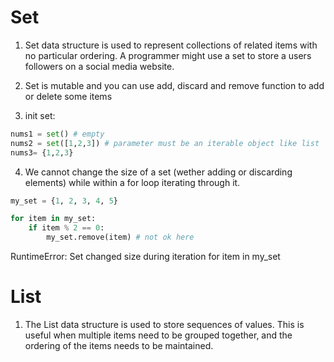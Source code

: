 # Set
1. Set data structure is used to represent collections of related items with no particular ordering. A programmer might use a set to store a users followers on a social media website. 

2. Set is mutable and you can use add, discard and remove function to add or delete some items

3. init set:
```python
nums1 = set() # empty
nums2 = set([1,2,3]) # parameter must be an iterable object like list
nums3= {1,2,3}
```

4. We cannot change the size of a set (wether adding or discarding elements) while within a for loop iterating through it.  

```python
my_set = {1, 2, 3, 4, 5}

for item in my_set:
    if item % 2 == 0:
        my_set.remove(item) # not ok here
```
RuntimeError: Set changed size during iteration
    for item in my_set

# List
1. The List data structure is used to store sequences of values. This is useful when multiple items need to be grouped together, and the ordering of the items needs to be maintained. 